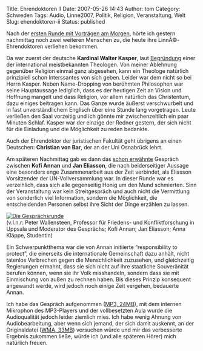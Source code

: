 Title: Ehrendoktoren II
Date: 2007-05-26 14:43
Author: tom
Category: Schweden
Tags: Audio, Linne2007, Politik, Religion, Veranstaltung, Welt
Slug: ehendoktoren-ii
Status: published

Nach der [ersten Runde mit Vorträgen am
Morgen](http://www.fiket.de/2007/05/25/ehrendoktoren/), hörte ich
gestern nachmittag noch zwei weiteren Menschen zu, die heute ihre
LinnÃ©-Ehrendoktoren verliehen bekommen.

Da war zuerst der deutsche **Kardinal Walter Kasper**, laut
[Begründung](http://info.uu.se/press.nsf/pm/uppsala.universitets.id672.html)
einer der international meistbekannten Theologen. Von meiner Ablehnung
gegenüber Religion einmal ganz abgesehen, kann ein Theologe natürlich
prinzipiell schon Interssantes von sich geben. Leider war dem nicht so
bei Herrn Kasper. Neben Name-Dropping von berühmten Philosophen war
seine Hauptaussage lediglich, dass es der heutigen Zeit an Vision und
Hoffnung mangelt und dass Religion, vor allem natürlich das Christentum,
dazu einiges beitragen kann. Das Ganze wurde äußerst verschwurbelt und
in fast unverständlichem Englisch über eine Stunde lang vorgetragen.
Leute verließen den Saal vorzeitig und ich gönnte mir zwischenzeitlich
ein paar Minuten Schlaf. Kasper war der einzige der Redner gestern, der
sich nicht für die Einladung und die Möglichkeit zu reden bedankte.

Auch der Ehrendoktor der juristischen Fakultät geht übrigens an einen
Deutschen: **Christian von Bar**, der an der Uni Osnabrück lehrt.

Am späteren Nachmittag gab es dann das [schon
erwähnte](http://www.fiket.de/2007/05/14/prominenz/) Gespräch zwischen
**Kofi Annan** und **Jan Eliasson**, die nach beiderseitiger Aussage
eine besonders enge Zusammenarbeit aus der Zeit verbindet, als Eliasson
Vorsitzender der UN-Vollversammlung war. In dieser Runde war es
verzeihlich, dass sich alle gegenseitig Honig um den Mund schmierten.
Sinn der Veranstaltung war kein Streitgespräch und auch nicht die
Vermittlung von sonderlich viel Information, sondern die Möglichkeit,
die entscheidenden Personen selbst ihre Sicht der Dinge erzählen zu
lassen.

[![Die
Gesprächsrunde](http://www.fiket.de/pic/kofi_annan_s.jpg "Die Gesprächsrunde")](http://www.fiket.de/pic/kofi_annan_l.jpg)  
(v.l.n.r: Peter Wallensteen, Professor für Friedens- und
Konfliktforschung in Uppsala und Moderator des Gesprächs; Kofi Annan;
Jan Eliasson; Anna Kläppe, Studentin)

Ein Schwerpunktthema war die von Annan initiierte “responsibility to
protect”, die einerseits die internationale Gemeinschaft dazu anhält,
nicht tatenlos Verbrechen gegen die Menschlichkeit zuzusehen, und
gleichzeitig Regierungen ermahnt, dass sie sich nicht auf ihre
staatliche Souveränität berufen können, wenn sie ihr Volk misshandeln,
sondern dass sie mit Einmischung von außen zu rechnen haben. Bis dieses
Prinzip konsequent angewandt werde, wird jedoch noch einige Zeit
vergehen, bedauerte Annan.

Ich habe das Gespräch aufgenommen ([MP3,
24MB](http://www.fiket.de/audio/koffi.mp3)), mit dem internen Mikrophon
des MP3-Players und der vollbesetzten Aula wurde die Audioqualität
jedoch leider ziemlich mies. Ich habe wenig Ahnung von Audiobearbeitung,
aber wenn sich jemand, der sich damit auskennt, an der Originaldatei
([WMA, 33MB](http://www.fiket.de/audio/koffi.wma)) versuchen würde und
mir das verbesserte Ergebnis zukommen ließe, würde ich (und alle
späteren Hörer) mich natürlich freuen.

